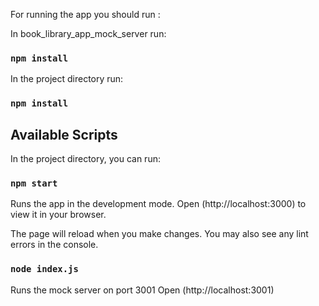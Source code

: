 For running the app you should run :

In book_library_app_mock_server run: 
### `npm install`

In the project directory run:

### `npm install`
   

## Available Scripts

In the project directory, you can run:

### `npm start`

Runs the app in the development mode.
Open (http://localhost:3000) to view it in your browser.

The page will reload when you make changes.
You may also see any lint errors in the console.


### `node index.js`

Runs the mock server on port 3001
Open (http://localhost:3001)